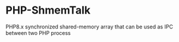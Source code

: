 # PHP-ShmemTalk
PHP8.x synchronized shared-memory array that can be used as IPC between two PHP process
